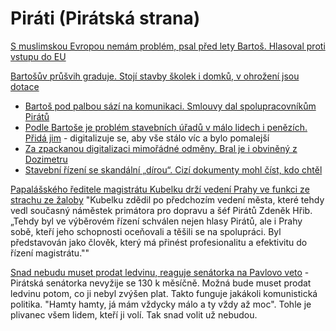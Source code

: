# Piráti (Pirátská strana)

[S muslimskou Evropou nemám problém, psal před lety Bartoš. Hlasoval proti vstupu do EU](https://cnn.iprima.cz/s-muslimskou-evropou-nemam-problem-psal-pred-lety-bartos-hlasoval-proti-vstupu-do-eu-25242)

[Bartošův průšvih graduje. Stojí stavby školek i domků, v ohrožení jsou dotace](https://www.idnes.cz/zpravy/domaci/ivan-bartos-digitalizace-stavebni-rizeni-kolaudace.A240820_193746_domaci_vals?zdroj=sph_hp)
  * [Bartoš pod palbou sází na komunikaci. Smlouvy dal spolupracovníkům Pirátů](https://www.novinky.cz/clanek/domaci-bartos-pod-palbou-sazi-na-komunikaci-smlouvy-dal-spolupracovnikum-piratu-40484254)
  * [Podle Bartoše je problém stavebních úřadů v málo lidech i penězích. Přidá jim](https://www.idnes.cz/zpravy/domaci/ministerstvo-pro-mistni-rozvoj-komplikace-digitalni-stavebni-rizeni-ivan-bartos.A240828_122048_domaci_vank) - digitalizuje se, aby vše stálo víc a bylo pomalejší
  * [Za zpackanou digitalizaci mimořádné odměny. Bral je i obviněný z Dozimetru](https://www.idnes.cz/zpravy/domaci/digitalizace-stavebniho-rizeni-odmeny-steffel-bartos.A241003_201017_domaci_vals)
  * [Stavební řízení se skandální „dírou“. Cizí dokumenty mohl číst, kdo chtěl](https://www.idnes.cz/zpravy/domaci/stavebni-rizeni-osobni-udaje-vlada-system-ivan-bartos-pirati.A250126_190325_domaci_krd)

[Papalášského ředitele magistrátu Kubelku drží vedení Prahy ve funkci ze strachu ze žaloby](https://www.novinky.cz/clanek/domaci-papalasskeho-reditele-magistratu-kubelku-drzi-vedeni-prahy-ve-funkci-ze-strachu-ze-zaloby-40504779) "Kubelku zdědil po předchozím vedení města, které tehdy vedl současný náměstek primátora pro dopravu a šéf Pirátů Zdeněk Hřib. „Tehdy byl ve výběrovém řízení schválen nejen hlasy Pirátů, ale i Prahy sobě, kteří jeho schopnosti oceňovali a těšili se na spolupráci. Byl představován jako člověk, který má přinést profesionalitu a efektivitu do řízení magistrátu.""

[Snad nebudu muset prodat ledvinu, reaguje senátorka na Pavlovo veto](https://www.idnes.cz/zpravy/domaci/senatorka-sipova-adela-ledvina-penize-mzda-prezident-veto.A250218_084730_domaci_ikro) - Pirátská senátorka nevyžije se 130 k měsíčně. Možná bude muset prodat ledvinu potom, co ji nebyl zvýšen plat. Takto funguje jakákoli komunistická politika. "Hamty hamty, já mám vždycky málo a ty vždy až moc". Tohle je plivanec všem lidem, kteří ji volí. Tak snad volit už nebudou.

